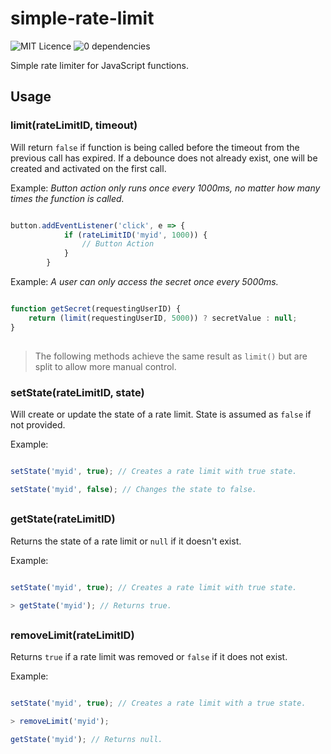 # simple-rate-limit

![MIT Licence](https://img.shields.io/badge/licence-MIT-brightgreen.svg?style=flat) ![0 dependencies](https://img.shields.io/badge/dependencies-none-brightgreen.svg?style=flat)

Simple rate limiter for JavaScript functions.

## Usage

### limit(rateLimitID, timeout)

Will return `false` if function is being called before the timeout from the previous call has expired. If a debounce does not already exist, one will be created and activated on the first call.

Example: <i>Button action only runs once every 1000ms, no matter how many times the function is called.</i>

```js

button.addEventListener('click', e => {
			if (rateLimitID('myid', 1000)) {
				// Button Action
			}
		}

```

Example: <i>A user can only access the secret once every 5000ms.</i>

```js

function getSecret(requestingUserID) {
	return (limit(requestingUserID, 5000)) ? secretValue : null;
}

```
## 

> The following methods achieve the same result as `limit()` but are split to allow more manual control.

### setState(rateLimitID, state)

Will create or update the state of a rate limit. State is assumed as `false` if not provided.

Example: 

```js

setState('myid', true); // Creates a rate limit with true state.

setState('myid', false); // Changes the state to false.

```

##

### getState(rateLimitID)

Returns the state of a rate limit or `null` if it doesn't exist.

Example: 

```js

setState('myid', true); // Creates a rate limit with true state.

> getState('myid'); // Returns true.

```

##

### removeLimit(rateLimitID)

Returns `true` if a rate limit was removed or `false` if it does not exist.

Example: 

```js

setState('myid', true); // Creates a rate limit with a true state.

> removeLimit('myid'); 

getState('myid'); // Returns null.
```

